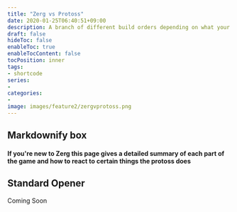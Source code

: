 ```yaml
---
title: "Zerg vs Protoss"
date: 2020-01-25T06:40:51+09:00
description: A branch of different build orders depending on what your protoss opponent is doing
draft: false
hideToc: false
enableToc: true
enableTocContent: false
tocPosition: inner
tags:
- shortcode
series:
-
categories:
-
image: images/feature2/zergvprotoss.png
---
```


## Markdownify box

#### If you're new to Zerg this page gives a detailed summary of each part of the game and how to react to certain things the protoss does
<!--more-->

## Standard Opener

Coming Soon